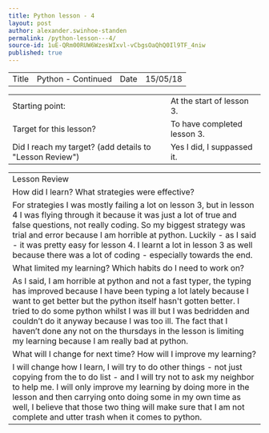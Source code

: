 ```yaml
---
title: Python lesson - 4
layout: post
author: alexander.swinhoe-standen
permalink: /python-lesson---4/
source-id: 1uE-QRm00RUW6WzesWIxvl-vCbgsOaQhQ0Il9TF_4niw
published: true
---
```

<table>
  <tr>
    <td>Title</td>
    <td>Python - Continued</td>
    <td>Date</td>
    <td>15/05/18</td>
  </tr>
</table>


<table>
  <tr>
    <td>Starting point:</td>
    <td>At the start of lesson 3.</td>
  </tr>
  <tr>
    <td>Target for this lesson?</td>
    <td>To have completed lesson 3.</td>
  </tr>
  <tr>
    <td>Did I reach my target? 
(add details to "Lesson Review")</td>
    <td> Yes I did, I suppassed it.</td>
  </tr>
</table>


<table>
  <tr>
    <td>Lesson Review</td>
  </tr>
  <tr>
    <td>How did I learn? What strategies were effective? </td>
  </tr>
  <tr>
    <td>
For strategies I was mostly failing a lot on lesson 3, but in lesson 4 I was flying through it because it was just a lot of true and false questions, not really coding. So my biggest strategy was trial and error because I am horrible at python. Luckily - as I said - it was pretty easy for lesson 4.
I learnt a lot in lesson 3 as well because there was a lot of coding - especially towards the end. </td>
  </tr>
  <tr>
    <td>What limited my learning? Which habits do I need to work on? </td>
  </tr>
  <tr>
    <td>
As I said, I am horrible at python and not a fast typer, the typing has improved because I have been typing a lot lately because I want to get better but the python itself hasn't gotten better.
I tried to do some python whilst I was ill but I was bedridden and couldn’t do it anyway because I was too ill.
The fact that I haven’t done any not on the thursdays in the lesson is limiting my learning because I am really bad at python.</td>
  </tr>
  <tr>
    <td>What will I change for next time? How will I improve my learning?</td>
  </tr>
  <tr>
    <td>
I will change how I learn, I will try to do other things - not just copying from the to do list - and I will try not to ask my neighbor to help me.
I will only improve my learning by doing more in the lesson and then carrying onto doing some in my own time as well, I believe that those two thing will make sure that I am not complete and utter trash when it comes to python.</td>
  </tr>
</table>


